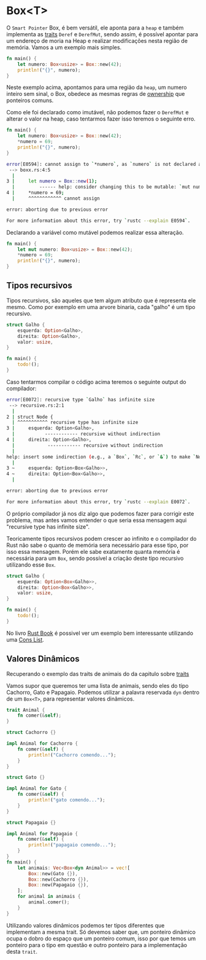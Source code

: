 # Box\<T>

O `Smart Pointer` Box<T>, é bem versátil, ele aponta para a `heap` e também implementa as [traits](../intermediary-02/06-traits.md) `Deref` e `DerefMut`, sendo assim, é possível apontar para um endereço de moria na Heap e realizar modificações nesta região de memória. Vamos a um exemplo mais simples.

```rust
fn main() {
    let numero: Box<usize> = Box::new(42);
    println!("{}", numero);
}
```

Neste exemplo acima, apontamos para uma região da `heap`, um numero inteiro sem sinal, o Box, obedece as mesmas regras de [ownership](../intermediary-01/03-ownership.md) que ponteiros comuns.

Como ele foi declarado como imutável, não podemos fazer o `DerefMut` e alterar o valor na heap, caso tentarmos fazer isso teremos o seguinte erro.

```rust
fn main() {
    let numero: Box<usize> = Box::new(42);
    *numero = 69;
    println!("{}", numero);
}
```

```sh
error[E0594]: cannot assign to `*numero`, as `numero` is not declared as mutable
 --> boxx.rs:4:5
  |
3 |     let numero = Box::new(1);
  |         ------ help: consider changing this to be mutable: `mut numero`
4 |     *numero = 69;
  |     ^^^^^^^^^^^^ cannot assign

error: aborting due to previous error

For more information about this error, try `rustc --explain E0594`.
```

Declarando a variável como mutável podemos realizar essa alteração.

```rust
fn main() {
    let mut numero: Box<usize> = Box::new(42);
    *numero = 69;
    println!("{}", numero);
}
```

## Tipos recursivos

Tipos recursivos, são aqueles que tem algum atributo que é representa ele mesmo. Como por exemplo em uma arvore binaria, cada "galho" é um tipo recursivo.

```rust
struct Galho {
    esquerda: Option<Galho>,
    direita: Option<Galho>,
    valor: usize,
}

fn main() {
    todo!();
}
```

Caso tentarmos compilar o código acima teremos o seguinte output do compilador:

```sh
error[E0072]: recursive type `Galho` has infinite size
 --> recursive.rs:2:1
  |
2 | struct Node {
  | ^^^^^^^^^^^ recursive type has infinite size
3 |     esquerda: Option<Galho>,
  |           ------------ recursive without indirection
4 |     direita: Option<Galho>,
  |            ------------ recursive without indirection
  |
help: insert some indirection (e.g., a `Box`, `Rc`, or `&`) to make `Node` representable
  |
3 ~     esquerda: Option<Box<Galho>>,
4 ~     direita: Option<Box<Galho>>,
  |

error: aborting due to previous error

For more information about this error, try `rustc --explain E0072`.

```

O próprio compilador já nos diz algo que podemos fazer para corrigir este problema, mas antes vamos entender o que seria essa mensagem aqui "recursive type has infinite size".

Teoricamente tipos recursivos podem crescer ao infinito e o compilador do Rust não sabe o quanto de memória sera necessário para esse tipo, por isso essa mensagem. Porém ele sabe exatamente quanta memória é necessária para um `Box`, sendo possível a criação deste tipo recursivo utilizando esse `Box`.

```rust
struct Galho {
    esquerda: Option<Box<Galho>>,
    direita: Option<Box<Galho>>,
    valor: usize,
}

fn main() {
    todo!();
}
```

No livro [Rust Book](https://doc.rust-lang.org/book/ch15-01-box.html) é possivel ver um exemplo bem interessante utilizando uma [Cons List](https://en.wikipedia.org/wiki/Cons).


## Valores Dinâmicos

Recuperando o exemplo das traits de animais do da capitulo sobre [traits](../intermediary-02/06-traits.md)


Vamos supor que queremos ter uma lista de animais, sendo eles do tipo Cachorro, Gato e Papagaio. Podemos utilizar a palavra reservada `dyn` dentro de um `Box<T>`, para representar valores dinâmicos.

```rust
trait Animal {
    fn comer(&self);
}

struct Cachorro {}

impl Animal for Cachorro {
    fn comer(&self) {
        println!("Cachorro comendo...");
    }
}

struct Gato {}

impl Animal for Gato {
    fn comer(&self) {
        println!("gato comendo...");
    }
}

struct Papagaio {}

impl Animal for Papagaio {
    fn comer(&self) {
        println!("papagaio comendo...");
    }
}
fn main() {
    let animais: Vec<Box<dyn Animal>> = vec![
        Box::new(Gato {}),
        Box::new(Cachorro {}),
        Box::new(Papagaio {}),
    ];
    for animal in animais {
        animal.comer();
    }
}
```

Utilizando valores dinâmicos podemos ter tipos diferentes que implementam a mesma trait. Só devemos saber que, um ponteiro dinâmico ocupa o dobro do espaço que um ponteiro comum, isso por que temos um ponteiro para o tipo em questão e outro ponteiro para a implementação desta `trait`.